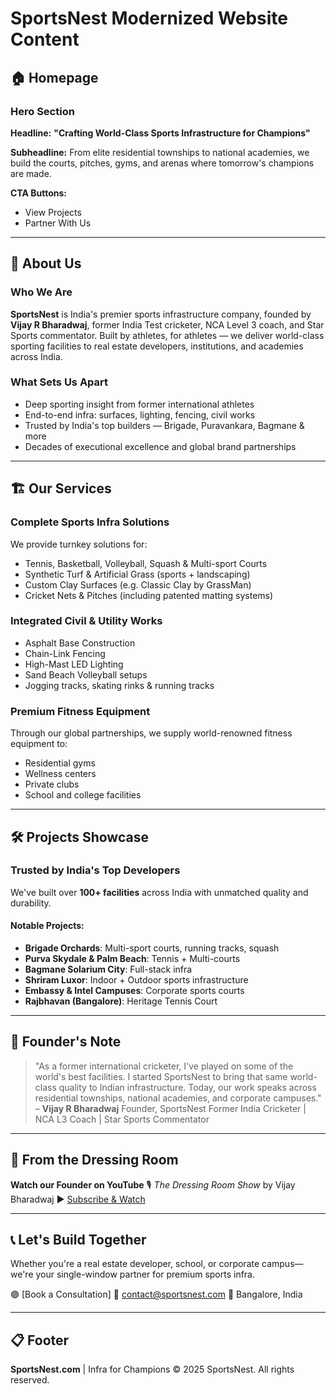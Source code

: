 # SportsNest Modernized Website Content

## 🏠 Homepage

### **Hero Section**

**Headline:**
**"Crafting World-Class Sports Infrastructure for Champions"**

**Subheadline:**
From elite residential townships to national academies, we build the courts, pitches, gyms, and arenas where tomorrow's champions are made.

**CTA Buttons:**
* View Projects
* Partner With Us

---

## 🧠 About Us

### **Who We Are**

**SportsNest** is India's premier sports infrastructure company, founded by **Vijay R Bharadwaj**, former India Test cricketer, NCA Level 3 coach, and Star Sports commentator. Built by athletes, for athletes — we deliver world-class sporting facilities to real estate developers, institutions, and academies across India.

### **What Sets Us Apart**

* Deep sporting insight from former international athletes
* End-to-end infra: surfaces, lighting, fencing, civil works
* Trusted by India's top builders — Brigade, Puravankara, Bagmane & more
* Decades of executional excellence and global brand partnerships

---

## 🏗️ Our Services

### **Complete Sports Infra Solutions**

We provide turnkey solutions for:

* Tennis, Basketball, Volleyball, Squash & Multi-sport Courts
* Synthetic Turf & Artificial Grass (sports + landscaping)
* Custom Clay Surfaces (e.g. Classic Clay by GrassMan)
* Cricket Nets & Pitches (including patented matting systems)

### **Integrated Civil & Utility Works**

* Asphalt Base Construction
* Chain-Link Fencing
* High-Mast LED Lighting
* Sand Beach Volleyball setups
* Jogging tracks, skating rinks & running tracks

### **Premium Fitness Equipment**

Through our global partnerships, we supply world-renowned fitness equipment to:

* Residential gyms
* Wellness centers
* Private clubs
* School and college facilities

---

## 🛠️ Projects Showcase

### **Trusted by India's Top Developers**

We've built over **100+ facilities** across India with unmatched quality and durability.

#### Notable Projects:

* **Brigade Orchards**: Multi-sport courts, running tracks, squash
* **Purva Skydale & Palm Beach**: Tennis + Multi-courts
* **Bagmane Solarium City**: Full-stack infra
* **Shriram Luxor**: Indoor + Outdoor sports infrastructure
* **Embassy & Intel Campuses**: Corporate sports courts
* **Rajbhavan (Bangalore)**: Heritage Tennis Court

---

## 👤 Founder's Note

> "As a former international cricketer, I've played on some of the world's best facilities. I started SportsNest to bring that same world-class quality to Indian infrastructure. Today, our work speaks across residential townships, national academies, and corporate campuses."
> – **Vijay R Bharadwaj**
> Founder, SportsNest
> Former India Cricketer | NCA L3 Coach | Star Sports Commentator

---

## 🎥 From the Dressing Room

**Watch our Founder on YouTube**
🎙️ *The Dressing Room Show* by Vijay Bharadwaj
▶️ [Subscribe & Watch](https://www.youtube.com/@DressingRoomShow)

---

## 📞 Let's Build Together

Whether you're a real estate developer, school, or corporate campus—we're your single-window partner for premium sports infra.

🟣 [Book a Consultation]
📧 [contact@sportsnest.com](mailto:contact@sportsnest.com)
📍 Bangalore, India

---

## 📋 Footer

**SportsNest.com** | Infra for Champions
© 2025 SportsNest. All rights reserved.